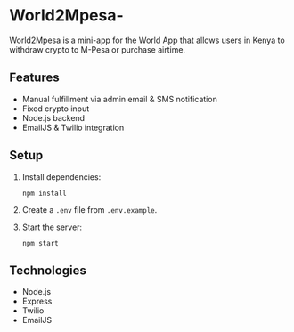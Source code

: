 # World2Mpesa-

World2Mpesa is a mini-app for the World App that allows users in Kenya to withdraw crypto to M-Pesa or purchase airtime.

## Features

- Manual fulfillment via admin email & SMS notification
- Fixed crypto input
- Node.js backend
- EmailJS & Twilio integration

## Setup

1. Install dependencies:
   ```
   npm install
   ```

2. Create a `.env` file from `.env.example`.

3. Start the server:
   ```
   npm start
   ```

## Technologies

- Node.js
- Express
- Twilio
- EmailJS
